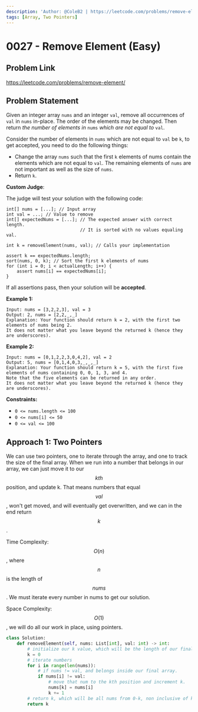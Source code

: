 ```yaml
---
description: 'Author: @ColeB2 | https://leetcode.com/problems/remove-element/'
tags: [Array, Two Pointers]
---
```


# 0027 - Remove Element (Easy)

## Problem Link

https://leetcode.com/problems/remove-element/

## Problem Statement

Given an integer array `nums` and an integer `val`, remove all occurrences of `val` in `nums` in-place. The order of the elements may be changed. Then return _the number of elements in_ `nums` _which are not equal to_ `val`.

Consider the number of elements in `nums` which are not equal to `val` be `k`, to get accepted, you need to do the following things:

- Change the array `nums` such that the first `k` elements of nums contain the elements which are not equal to `val`. The remaining elements of `nums` are not important as well as the size of `nums`.
- Return `k`.

**Custom Judge**:

The judge will test your solution with the following code:

```
int[] nums = [...]; // Input array
int val = ...; // Value to remove
int[] expectedNums = [...]; // The expected answer with correct length.
                            // It is sorted with no values equaling val.

int k = removeElement(nums, val); // Calls your implementation

assert k == expectedNums.length;
sort(nums, 0, k); // Sort the first k elements of nums
for (int i = 0; i < actualLength; i++) {
    assert nums[i] == expectedNums[i];
}
```

If all assertions pass, then your solution will be **accepted**.

**Example 1:**

```
Input: nums = [3,2,2,3], val = 3
Output: 2, nums = [2,2,_,_]
Explanation: Your function should return k = 2, with the first two elements of nums being 2.
It does not matter what you leave beyond the returned k (hence they are underscores).
```

**Example 2:**

```
Input: nums = [0,1,2,2,3,0,4,2], val = 2
Output: 5, nums = [0,1,4,0,3,_,_,_]
Explanation: Your function should return k = 5, with the first five elements of nums containing 0, 0, 1, 3, and 4.
Note that the five elements can be returned in any order.
It does not matter what you leave beyond the returned k (hence they are underscores).
```

**Constraints:**

- `0 <= nums.length <= 100`
- `0 <= nums[i] <= 50`
- `0 <= val <= 100`

## Approach 1: Two Pointers

We can use two pointers, one to iterate through the array, and one to track the size of the final array. When we run into a number that belongs in our array, we can just move it to our $$kth$$ position, and update k. That means numbers that equal $$val$$, won't get moved, and will eventually get overwritten, and we can in the end return $$k$$.

Time Complexity: $$O(n)$$, where $$n$$ is the length of $$nums$$. We must iterate every number in nums to get our solution.

Space Complexity: $$O(1)$$, we will do all our work in place, using pointers.

<Tabs>
<TabItem value="python" label="Python">
<SolutionAuthor name="@ColeB2"/>

```py
class Solution:
    def removeElement(self, nums: List[int], val: int) -> int:
        # initialize our k value, which will be the length of our final array.
        k = 0
        # iterate numbers
        for i in range(len(nums)):
            # if nums != val, and belongs inside our final array.
            if nums[i] != val:
                # move that num to the kth position and increment k.
                nums[k] = nums[i]
                k += 1
        # return k, which will be all nums from 0-k, non inclusive of k.
        return k
```

</TabItem>
</Tabs>